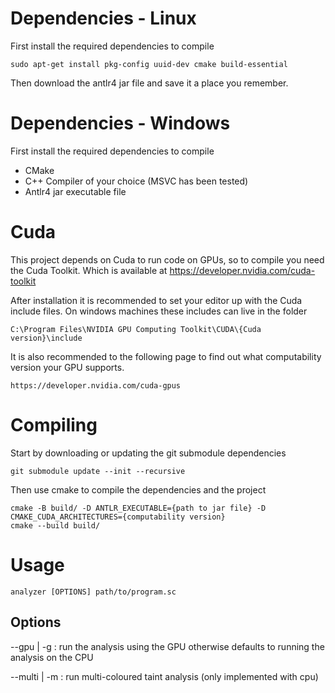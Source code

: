 # Dependencies - Linux
First install the required dependencies to compile

    sudo apt-get install pkg-config uuid-dev cmake build-essential

Then download the antlr4 jar file and save it a place you remember.

# Dependencies - Windows
First install the required dependencies to compile

- CMake
- C++ Compiler of your choice (MSVC has been tested)
- Antlr4 jar executable file


# Cuda
This project depends on Cuda to run code on GPUs, so to compile you need the Cuda Toolkit.
Which is available at https://developer.nvidia.com/cuda-toolkit

After installation it is recommended to set your editor up with the Cuda include files. On windows machines these includes can live in the folder

`C:\Program Files\NVIDIA GPU Computing Toolkit\CUDA\{Cuda version}\include`

It is also recommended to the following page to find out what computability version your GPU supports.

`https://developer.nvidia.com/cuda-gpus`

# Compiling

Start by downloading or updating the git submodule dependencies

    git submodule update --init --recursive

Then use cmake to compile the dependencies and the project

    cmake -B build/ -D ANTLR_EXECUTABLE={path to jar file} -D CMAKE_CUDA_ARCHITECTURES={computability version}
    cmake --build build/


# Usage

    analyzer [OPTIONS] path/to/program.sc

## Options
--gpu | -g : run the analysis using the GPU otherwise defaults to running the analysis on the CPU

--multi | -m : run multi-coloured taint analysis (only implemented with cpu)

